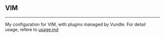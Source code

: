 ## VIM
---

My configuration for VIM, with plugins managed by Vundle. For detail usage, refere to [usage.md](usage.md)
